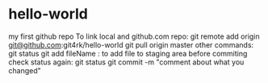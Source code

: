 # hello-world
my first github repo
To link local and github.com repo: git remote add origin git@github.com:git4rk/hello-world
git pull origin master
other commands:
git status
git add fileName : to add file to staging area before commiting
   check status again: git status
git commit -m "comment about what you changed"

